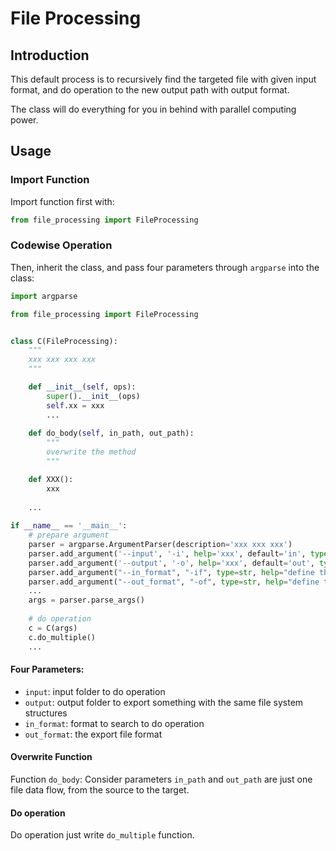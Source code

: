 # File Processing
## Introduction
This default process is to recursively find the targeted file with given input format, and do operation to the new output path with output format.

The class will do everything for you in behind with parallel computing power.
## Usage
### Import Function
Import function first with:
```python
from file_processing import FileProcessing
```
### Codewise Operation
Then, inherit the class, and pass four parameters through `argparse` into the class:
```python
import argparse

from file_processing import FileProcessing


class C(FileProcessing):
    """
    xxx xxx xxx xxx
    """

    def __init__(self, ops):
        super().__init__(ops)
        self.xx = xxx
        ...
    
    def do_body(self, in_path, out_path):
        """
        overwrite the method
        """

    def XXX():
        xxx
    
    ...
    
if __name__ == '__main__':
    # prepare argument
    parser = argparse.ArgumentParser(description='xxx xxx xxx')
    parser.add_argument('--input', '-i', help='xxx', default='in', type=str)
    parser.add_argument('--output', '-o', help='xxx', default='out', type=str)
    parser.add_argument("--in_format", "-if", type=str, help="define the input format", default="xxx")
    parser.add_argument("--out_format", "-of", type=str, help="define the output format", default="yyy")
    ...
    args = parser.parse_args()
    
    # do operation
    c = C(args)
    c.do_multiple()
    ...
```
#### Four Parameters:
* `input`: input folder to do operation
* `output`: output folder to export something with the same file system structures
* `in_format`: format to search to do operation
* `out_format`: the export file format
#### Overwrite Function
Function `do_body`:
Consider parameters `in_path` and `out_path` are just one file data flow, from the source to the target.
#### Do operation
Do operation just write `do_multiple` function.

